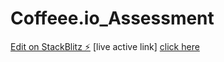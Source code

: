 # Coffeee.io_Assessment

[Edit on StackBlitz ⚡️](https://stackblitz.com/edit/react-ts-dtpbox)
[live active link]
[click here](https://react-ts-dtpbox.stackblitz.io/)
